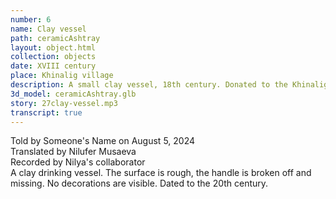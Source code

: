 ```yaml
---
number: 6
name: Clay vessel
path: ceramicAshtray
layout: object.html
collection: objects
date: XVIII century
place: Khinalig village
description: A small clay vessel, 18th century. Donated to the Khinalig museum by a local resident in 2017.
3d_model: ceramicAshtray.glb
story: 27clay-vessel.mp3
transcript: true
---
```


<div class="meta">
Told by Someone's Name on August 5, 2024 <br>
Translated by Nilufer Musaeva<br>
Recorded by Nilya's collaborator
</div>
A clay drinking vessel. The surface is rough, the handle is broken off and missing. No decorations are visible. Dated to the 20th century.
